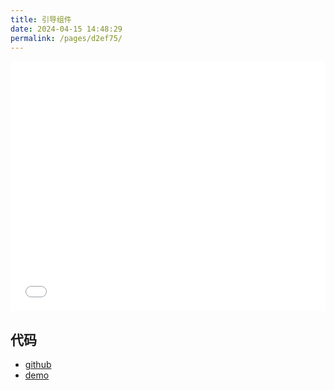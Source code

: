 ```yaml
---
title: 引导组件
date: 2024-04-15 14:48:29
permalink: /pages/d2ef75/
---
```


<Badge text="项目Demo" type="error" vertical="middle"/>

<iframe id="iframe" width=100% height=400 frameborder=0 allowfullscreen="true" src="/demos/09/index.html">  
 </iframe>

## 代码

- [github](https://github.com/wangxiaoze-view/knowledge-base/tree/main/docs/.vuepress/public/demos/09)
- [demo](https://www.wangxiaoze.wang/demos/09/index.html)
